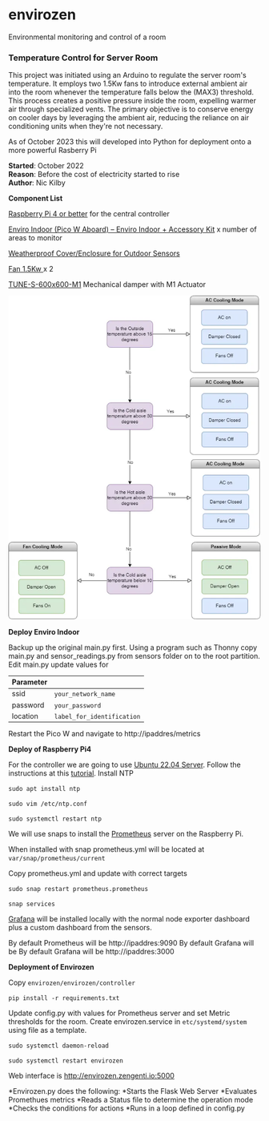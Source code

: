 # envirozen
Environmental monitoring and control of a room

### Temperature Control for Server Room

This project was initiated using an Arduino to regulate the server room's temperature. It employs two 1.5Kw fans to introduce external ambient air into the room whenever the temperature falls below the (MAX3) threshold. This process creates a positive pressure inside the room, expelling warmer air through specialized vents. The primary objective is to conserve energy on cooler days by leveraging the ambient air, reducing the reliance on air conditioning units when they're not necessary.

As of October 2023 this will developed into Python for deployment onto a more powerful Rasberry Pi

**Started**: October 2022  
**Reason**: Before the cost of electricity started to rise  
**Author**: Nic Kilby

**Component List**

[Raspberry Pi 4 or better][1] for the central controller

[Enviro Indoor (Pico W Aboard) – Enviro Indoor + Accessory Kit][2] x number of areas to monitor

[Weatherproof Cover/Enclosure for Outdoor Sensors ][9] 

[Fan 1.5Kw ][3] x 2

[TUNE-S-600x600-M1][4] Mechanical damper with M1 Actuator


![Flow of Logic](docs/images/freeair.webp)


**Deploy Enviro Indoor**

Backup up the original main.py first.
Using a program such as Thonny copy main.py and sensor_readings.py from sensors folder on to the root partition.
Edit main.py update values for 

| Parameter |              |
|-----------|-------------------------|
| ssid      | `your_network_name`     |
| password  | `your_password`         |
| location  | `label_for_identification` |


Restart the Pico W and navigate to http://ipaddres/metrics


**Deploy of Raspberry Pi4**

For the controller we are going to use [Ubuntu 22.04 Server][5]. Follow the instructions at this [tutorial][6].
Install NTP
```
sudo apt install ntp
```
```
sudo vim /etc/ntp.conf
```
```
sudo systemctl restart ntp 
```

We will use snaps to install the [Prometheus][7] server on the Raspberry Pi.

When installed with snap prometheus.yml will be located at
`var/snap/prometheus/current`

Copy prometheus.yml and update with correct targets
```
sudo snap restart prometheus.prometheus
```
```
snap services
```

[Grafana][7] will be installed locally with the normal node exporter dashboard plus a custom dashboard from the sensors.

By default Prometheus will be http://ipaddres:9090
By default Grafana will be By default Grafana will be http://ipaddres:3000


**Deployment of Envirozen**

Copy `envirozen/envirozen/controller`

```
pip install -r requirements.txt
```
Update config.py with values for Prometheus server and set Metric thresholds for the room.
Create envirozen.service in `etc/systemd/system` using file as a template.
```
sudo systemctl daemon-reload
```
```
sudo systemctl restart envirozen
```

Web interface is http://envirozen.zengenti.io:5000

*Envirozen.py does the following:
*Starts the Flask Web Server
*Evaluates Promethues metrics
*Reads a Status file to determine the operation mode
*Checks the conditions for actions
*Runs in a loop defined in config.py

[1]: https://www.raspberrypi.com/products/raspberry-pi-4-model-b/
[2]: https://shop.pimoroni.com/products/enviro-indoor?variant=40055644717139
[3]: https://www.plugandcool.co.uk/product/1-5-grain-store-fan/
[4]: https://www.puravent.co.uk/tune-s-600x600-m1.html
[5]: https://ubuntu.com/download/raspberry-pi
[6]: https://ubuntu.com/tutorials/how-to-install-ubuntu-on-your-raspberry-pi#2-prepare-the-sd-card
[7]: https://snapcraft.io/install/prometheus/raspbian
[8]: https://grafana.com/docs/grafana/latest/setup-grafana/installation/debian/
[9]: https://shop.pimoroni.com/products/weatherproof-cover-for-outdoor-sensors?variant=40047884468307
